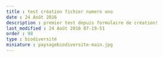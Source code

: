 ```yaml
---
title : test création fichier numero uno
date : 24 Août 2016
description : premier test depuis formulaire de création!
last_modified : 24 Août 2016 07-19-51
order : 98
type : biodiversité
miniature : paysagebiodiversite-main.jpg
---
```

